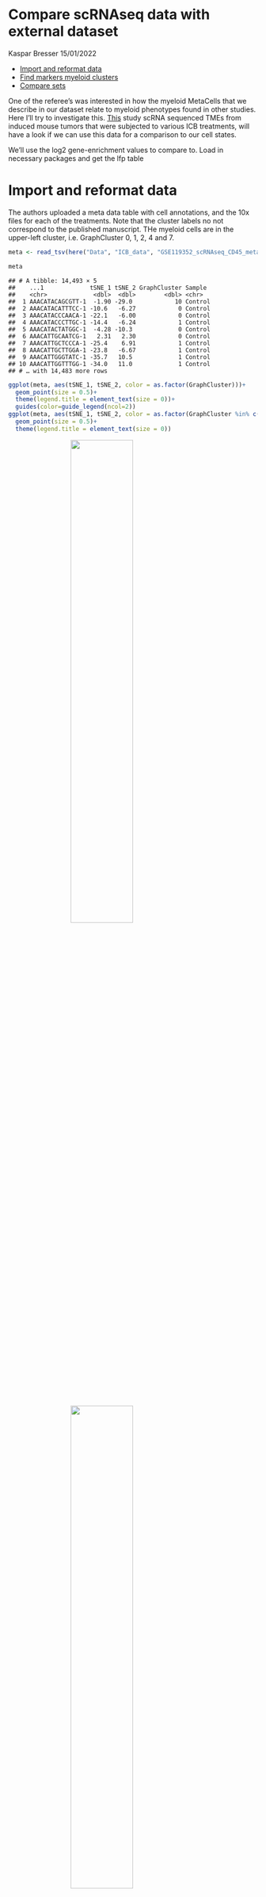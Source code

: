 Compare scRNAseq data with external dataset
================
Kaspar Bresser
15/01/2022

-   [Import and reformat data](#import-and-reformat-data)
-   [Find markers myeloid clusters](#find-markers-myeloid-clusters)
-   [Compare sets](#compare-sets)

One of the referee’s was interested in how the myeloid MetaCells that we
describe in our dataset relate to myeloid phenotypes found in other
studies. Here I’ll try to investigate this.
[This](https://www.ncbi.nlm.nih.gov/geo/query/acc.cgi?acc=GSE119352)
study scRNA sequenced TMEs from induced mouse tumors that were subjected
to various ICB treatments, will have a look if we can use this data for
a comparison to our cell states.

We’ll use the log2 gene-enrichment values to compare to. Load in
necessary packages and get the lfp table

# Import and reformat data

The authors uploaded a meta data table with cell annotations, and the
10x files for each of the treatments. Note that the cluster labels no
not correspond to the published manuscript. THe myeloid cells are in the
upper-left cluster, i.e. GraphCluster 0, 1, 2, 4 and 7.

``` r
meta <- read_tsv(here("Data", "ICB_data", "GSE119352_scRNAseq_CD45_meta_data.tsv"))

meta
```

    ## # A tibble: 14,493 × 5
    ##    ...1             tSNE_1 tSNE_2 GraphCluster Sample 
    ##    <chr>             <dbl>  <dbl>        <dbl> <chr>  
    ##  1 AAACATACAGCGTT-1  -1.90 -29.0            10 Control
    ##  2 AAACATACATTTCC-1 -10.6   -6.27            0 Control
    ##  3 AAACATACCCAACA-1 -22.1   -6.00            0 Control
    ##  4 AAACATACCCTTGC-1 -14.4   -6.24            1 Control
    ##  5 AAACATACTATGGC-1  -4.28 -10.3             0 Control
    ##  6 AAACATTGCAATCG-1   2.31   2.30            0 Control
    ##  7 AAACATTGCTCCCA-1 -25.4    6.91            1 Control
    ##  8 AAACATTGCTTGGA-1 -23.8   -6.67            1 Control
    ##  9 AAACATTGGGTATC-1 -35.7   10.5             1 Control
    ## 10 AAACATTGGTTTGG-1 -34.0   11.0             1 Control
    ## # … with 14,483 more rows

``` r
ggplot(meta, aes(tSNE_1, tSNE_2, color = as.factor(GraphCluster)))+
  geom_point(size = 0.5)+
  theme(legend.title = element_text(size = 0))+
  guides(color=guide_legend(ncol=2))
ggplot(meta, aes(tSNE_1, tSNE_2, color = as.factor(GraphCluster %in% c(0,1,2,4,7))))+
  geom_point(size = 0.5)+
  theme(legend.title = element_text(size = 0))
```

<img src="4-compare_with_external_files/figure-gfm/import_meta_data-1.png" width="50%" style="display: block; margin: auto;" /><img src="4-compare_with_external_files/figure-gfm/import_meta_data-2.png" width="50%" style="display: block; margin: auto;" />

Next import the 10x data. The authors uploaded separate files for each
ICB treatment group. I’ve stored these in the folders
`c("control", "PD1", "CTLA4", "combined")`. In the metadata the
cellcodes from each of the groups are identified by a numeric suffix.
Defined a function `import_10x` to read the 10x files from a folder, and
add a numeric suffix, then create a Seurat object. Used `purrr:map2` to
apply this function for each dataset, then `merge` the 4 objects into a
single Seurat object.

``` r
import_10x <- function(directory, n){
  
  tmp <- Read10X(here("Data", "ICB_data", directory), strip.suffix = T)
  tmp@Dimnames[[2]] <- paste0(tmp@Dimnames[[2]], paste0("-", n))
  tmp <- CreateSeuratObject(tmp)
  
  tmp
}

samples <- c("control", "PD1", "CTLA4", "combined")
suffixes <- 1:4

seurat.list <- map2(samples, suffixes, import_10x)

seurat.obj <- merge(seurat.list[[1]], seurat.list[2:4])
rm(seurat.list)

seurat.obj
```

    ## An object of class Seurat 
    ## 27998 features across 14618 samples within 1 assay 
    ## Active assay: RNA (27998 features, 0 variable features)

# Find markers myeloid clusters

Subset on myeloid clusters and normalize the data.

``` r
meta %>% 
  filter(GraphCluster %in%  c(0,1,2,4,7)) %>% 
  pull(...1) -> myeloid.cells


seurat.obj <- subset(seurat.obj, cells = myeloid.cells)

seurat.obj <- NormalizeData(seurat.obj, normalization.method = "CLR")

seurat.obj
```

    ## An object of class Seurat 
    ## 27998 features across 8212 samples within 1 assay 
    ## Active assay: RNA (27998 features, 0 variable features)

Add cluster labels and find markers for each cluster

``` r
meta %>% 
  filter(GraphCluster %in% c(0,1,2,4,7)) %>% 
  select(...1, GraphCluster) %>% 
  deframe() -> cluster.info
seurat.obj <- AddMetaData(seurat.obj, cluster.info, col.name = "GraphCluster")

seurat.obj <- SetIdent(seurat.obj, value = "GraphCluster")
myeloid.markers <- FindAllMarkers(seurat.obj, min.pct = 0.2, logfc.threshold = 0,  only.pos = F)

(myeloid.markers <- as_tibble(myeloid.markers))
```

    ## # A tibble: 7,162 × 7
    ##        p_val avg_log2FC pct.1 pct.2 p_val_adj cluster gene 
    ##        <dbl>      <dbl> <dbl> <dbl>     <dbl> <fct>   <chr>
    ##  1 0              0.492 0.942 0.644 0         0       Plac8
    ##  2 1.11e-302     -0.592 0.157 0.596 3.11e-298 0       Cd63 
    ##  3 2.41e-301     -0.693 0.182 0.62  6.74e-297 0       Arg1 
    ##  4 1.69e-267     -0.405 0.781 0.919 4.73e-263 0       Ctsb 
    ##  5 2.38e-265     -0.468 0.383 0.742 6.66e-261 0       Ctsl 
    ##  6 1.36e-251     -0.564 0.119 0.514 3.82e-247 0       Ms4a7
    ##  7 1.10e-225     -0.444 0.551 0.801 3.09e-221 0       Lgmn 
    ##  8 9.22e-218     -0.491 0.462 0.789 2.58e-213 0       C1qa 
    ##  9 9.49e-218     -0.586 0.068 0.426 2.66e-213 0       Pf4  
    ## 10 1.09e-216     -0.246 1     1     3.05e-212 0       Ftl1 
    ## # … with 7,152 more rows

# Compare sets

We’ll focus on myeloid MC1, MC2 and MC3 from our data, for which we
observed the largest shifts in the TME of QPCTL KO versus WT mice. Join
the data with the DE data and retain only significantly DE genes.

``` r
lfp %>% 
  as_tibble( rownames = "gene") %>% 
  select(gene, `1` , `2`, `3`) %>% 
  set_names("gene", "MC1", "MC2", "MC3") %>%
  pivot_longer(-gene, names_to = "Metacell", values_to = "lfp") %>% 
  inner_join(myeloid.markers) %>%  
  filter(p_val_adj < 0.05)  -> combined.data

combined.data
```

    ## # A tibble: 14,355 × 9
    ##    gene  Metacell     lfp    p_val avg_log2FC pct.1 pct.2 p_val_adj cluster
    ##    <chr> <chr>      <dbl>    <dbl>      <dbl> <dbl> <dbl>     <dbl> <fct>  
    ##  1 Tcea1 MC1       0.154  4.99e- 8    -0.0536 0.176 0.236  1.40e- 3 2      
    ##  2 Tcea1 MC2      -0.0920 4.99e- 8    -0.0536 0.176 0.236  1.40e- 3 2      
    ##  3 Tcea1 MC3       0.0568 4.99e- 8    -0.0536 0.176 0.236  1.40e- 3 2      
    ##  4 Tram1 MC1       0.425  1.78e-10    -0.0699 0.202 0.271  4.98e- 6 2      
    ##  5 Tram1 MC1       0.425  8.48e- 9     0.0635 0.326 0.244  2.37e- 4 4      
    ##  6 Tram1 MC2       0.156  1.78e-10    -0.0699 0.202 0.271  4.98e- 6 2      
    ##  7 Tram1 MC2       0.156  8.48e- 9     0.0635 0.326 0.244  2.37e- 4 4      
    ##  8 Tram1 MC3       0.211  1.78e-10    -0.0699 0.202 0.271  4.98e- 6 2      
    ##  9 Tram1 MC3       0.211  8.48e- 9     0.0635 0.326 0.244  2.37e- 4 4      
    ## 10 Rpl7  MC1       0.383  4.95e-20    -0.0847 0.844 0.87   1.38e-15 0      
    ## # … with 14,345 more rows

Now filter the marker genes of each cluster for the top genes found
inthe MetaCells. Then plot the differential expression of these genes in
the different clusters

``` r
combined.data %>% 
  group_by(cluster, Metacell) %>% 
  slice_max(lfp, n = 25) %>% 
  mutate(gene = reorder_within(gene, by = avg_log2FC, within = list(cluster, Metacell)),
         cluster = fct_recode(cluster, Mac_s1 = "0", Mac_s2 = "1", Mac_s3 = "2", Mac_s4 = "4", Mac_s5 = "7")) %>% 
  ggplot(aes(x = gene, y = avg_log2FC, fill = avg_log2FC > 0))+
    geom_bar(stat = "identity")+
    coord_flip()+
    scale_x_reordered()+
    facet_wrap(Metacell~cluster, scales = "free_y", nrow = 3)
```

<img src="4-compare_with_external_files/figure-gfm/waterfalls-1.png" style="display: block; margin: auto;" />

``` r
ggsave(here("Figs", "immune", "compare_mac_waterfalls.pdf"), width = 8, height = 7, scale = 1.4)
```

Plot this data as sum scores.

``` r
combined.data %>% 
  group_by(cluster, Metacell) %>% 
  slice_max(lfp, n = 25) %>% 
  summarise(score = sum((avg_log2FC))) %>% 
  ggplot(aes(cluster, score, fill = Metacell))+
  geom_bar(stat = "identity", position = "dodge")+
  facet_wrap(~Metacell, scales = "free")
```

<img src="4-compare_with_external_files/figure-gfm/only_pos-1.png" style="display: block; margin: auto;" />

Can also use these top genes to calculate a similarity score. To do this
I perform a weighted sampling of the avg_log2FC values (weighted by the
lfp values of those genes, putting more prominence on genes that were
more enriched). Similarity score is defined as the median of those
sampled values.

``` r
combined.data %>% 
  group_by(cluster, Metacell) %>% 
  slice_max(lfp, n = 25) %>% 
  slice_sample(n = 10000, weight_by = lfp, replace = T) %>% 
  summarise(score = median((avg_log2FC))) %>% 
  mutate(Metacell = factor(Metacell, levels = c("MC1", "MC3", "MC2")),
         cluster = fct_recode(cluster, Mac_s1 = "0", Mac_s2 = "1", Mac_s3 = "2", Mac_s4 = "4", Mac_s5 = "7")) %>% 
    ggplot(aes(cluster, score, fill = Metacell))+
      geom_bar(stat = "identity", position = "dodge")+
      facet_wrap(~cluster, nrow = 1, scales = "free_x")
```

<img src="4-compare_with_external_files/figure-gfm/similarity_score-1.png" style="display: block; margin: auto;" />

``` r
ggsave(here("Figs", "immune", "compare_mac_scores.pdf"), width = 4, height = 2, scale = 1.2)
```
